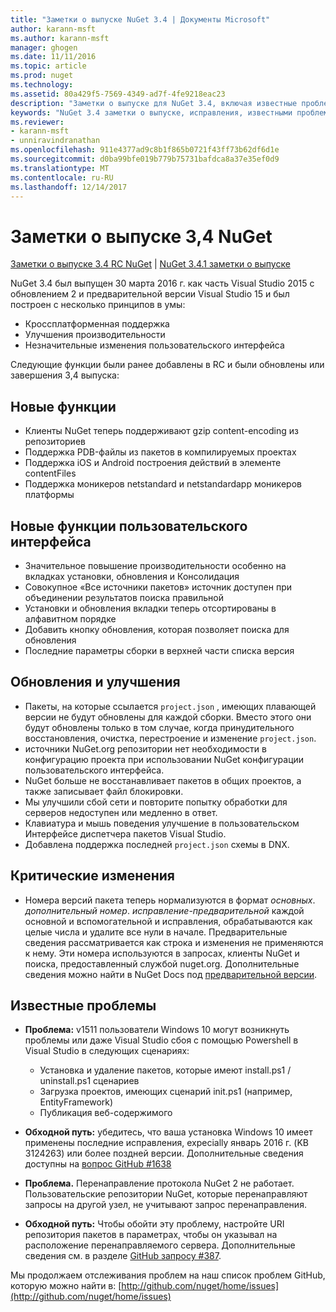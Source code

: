 ```yaml
---
title: "Заметки о выпуске NuGet 3.4 | Документы Microsoft"
author: karann-msft
ms.author: karann-msft
manager: ghogen
ms.date: 11/11/2016
ms.topic: article
ms.prod: nuget
ms.technology: 
ms.assetid: 80a429f5-7569-4349-ad7f-4fe9218eac23
description: "Заметки о выпуске для NuGet 3.4, включая известные проблемы, исправленные ошибки, добавленные функции и DCR."
keywords: "NuGet 3.4 заметки о выпуске, исправления, известными проблемами, добавлены функции, DCR"
ms.reviewer:
- karann-msft
- unniravindranathan
ms.openlocfilehash: 911e4377ad9c8b1f865b0721f43ff73b62df6d1e
ms.sourcegitcommit: d0ba99bfe019b779b75731bafdca8a37e35ef0d9
ms.translationtype: MT
ms.contentlocale: ru-RU
ms.lasthandoff: 12/14/2017
---
```

# <a name="nuget-34-release-notes"></a>Заметки о выпуске 3,4 NuGet

[Заметки о выпуске 3.4 RC NuGet](../release-notes/nuget-3.4-RC.md) | [NuGet 3.4.1 заметки о выпуске](../release-notes/nuget-3.4.1.md)

NuGet 3.4 был выпущен 30 марта 2016 г. как часть Visual Studio 2015 с обновлением 2 и предварительной версии Visual Studio 15 и был построен с несколько принципов в умы:

*  Кроссплатформенная поддержка
*  Улучшения производительности
*  Незначительные изменения пользовательского интерфейса

Следующие функции были ранее добавлены в RC и были обновлены или завершения 3,4 выпуска:

## <a name="new-features"></a>Новые функции

* Клиенты NuGet теперь поддерживают gzip content-encoding из репозиториев
* Поддержка PDB-файлы из пакетов в компилируемых проектах
* Поддержка iOS и Android построения действий в элементе contentFiles
* Поддержка моникеров netstandard и netstandardapp моникеров платформы

## <a name="new-user-interface-features"></a>Новые функции пользовательского интерфейса

* Значительное повышение производительности особенно на вкладках установки, обновления и Консолидация
* Совокупное «Все источники пакетов» источник доступен при объединении результатов поиска правильной
* Установки и обновления вкладки теперь отсортированы в алфавитном порядке
* Добавить кнопку обновления, которая позволяет поиска для обновления
* Последние параметры сборки в верхней части списка версия

## <a name="updates-and-improvements"></a>Обновления и улучшения

* Пакеты, на которые ссылается `project.json` , имеющих плавающей версии не будут обновлены для каждой сборки. Вместо этого они будут обновлены только в том случае, когда принудительного восстановления, очистка, перестроение и изменение `project.json`.
* источники NuGet.org репозитории нет необходимости в конфигурацию проекта при использовании NuGet конфигурации пользовательского интерфейса.
* NuGet больше не восстанавливает пакетов в общих проектов, а также записывает файл блокировки.
* Мы улучшили сбой сети и повторите попытку обработки для серверов недоступен или медленно в ответ.
* Клавиатура и мышь поведения улучшение в пользовательском Интерфейсе диспетчера пакетов Visual Studio.
* Добавлена поддержка последней `project.json` схемы в DNX.

## <a name="breaking-changes"></a>Критические изменения

* Номера версий пакета теперь нормализуются в формат *основных*. *дополнительный номер*. *исправление*-*предварительной* каждой основной и вспомогательной и исправления, обрабатываются как целые числа и удалите все нули в начале.  Предварительные сведения рассматривается как строка и изменения не применяются к нему. Эти номера используются в запросах, клиенты NuGet и поиска, предоставленный службой nuget.org.  Дополнительные сведения можно найти в NuGet Docs под [предварительной версии](../create-packages/prerelease-packages.md).

## <a name="known-issues"></a>Известные проблемы

* **Проблема:** v1511 пользователи Windows 10 могут возникнуть проблемы или даже Visual Studio сбоя с помощью Powershell в Visual Studio в следующих сценариях:
    * Установка и удаление пакетов, которые имеют install.ps1 / uninstall.ps1 сценариев
    * Загрузка проектов, имеющих сценарий init.ps1 (например, EntityFramework)
    * Публикация веб-содержимого

* **Обходной путь:** убедитесь, что ваша установка Windows 10 имеет применены последние исправления, expecially январь 2016 г. (KB 3124263) или более поздней версии.  Дополнительные сведения доступны на [вопрос GitHub #1638](http://github.com/nuget/home/issues/1638)

* **Проблема.** Перенаправление протокола NuGet 2 не работает.
Пользовательские репозитории NuGet, которые перенаправляют запросы на другой узел, не учитывают запрос перенаправления.
* **Обходной путь:** Чтобы обойти эту проблему, настройте URI репозитория пакетов в параметрах, чтобы он указывал на расположение перенаправляемого сервера.
Дополнительные сведения см. в разделе [GitHub запросу #387](https://github.com/NuGet/NuGet.Client/pull/387).

Мы продолжаем отслеживания проблем на наш список проблем GitHub, которую можно найти в: [http://github.com/nuget/home/issues](http://github.com/nuget/home/issues)